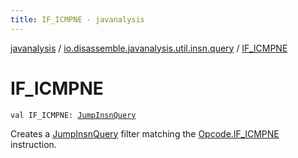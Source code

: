 ```yaml
---
title: IF_ICMPNE - javanalysis
---
```


[javanalysis](../index.html) / [io.disassemble.javanalysis.util.insn.query](index.html) / [IF_ICMPNE](./-i-f_-i-c-m-p-n-e.html)

# IF_ICMPNE

`val IF_ICMPNE: `[`JumpInsnQuery`](-jump-insn-query/index.html)

Creates a [JumpInsnQuery](-jump-insn-query/index.html) filter matching the [Opcode.IF_ICMPNE](#) instruction.

